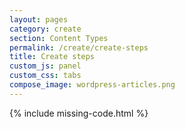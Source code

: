 ```yaml
---
layout: pages
category: create
section: Content Types
permalink: /create/create-steps
title: Create steps
custom_js: panel
custom_css: tabs
compose_image: wordpress-articles.png
---
```


{% include missing-code.html %}
